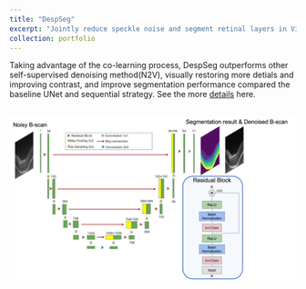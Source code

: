 ```yaml
---
title: "DespSeg"
excerpt: "Jointly reduce speckle noise and segment retinal layers in Vis-OCT images<br/><img src='/portfolio/Archi.jpg'>"
collection: portfolio
---
```


Taking advantage of the co-learning process, DespSeg outperforms other self-supervised denoising method(N2V), visually restoring more detials and improving contrast, and improve segmentation performance compared the baseline UNet and sequential strategy. See the more [details](https://tianyiye98.github.io/page/files/paper3.pdf) here. 

<br/><img src='/portfolio/Archi.jpg'>

